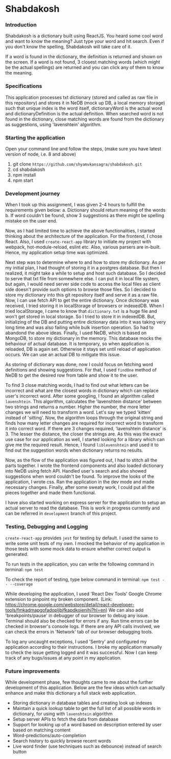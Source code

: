 # Shabdakosh

### Introduction
Shabdakosh is a dictionary built using ReactJS. You heard some cool word and want to know the meaning?
Just type your word and hit search. Even if you don't know the spelling, Shabdakosh will take care of it.

If a word is found in the dictionary, the definition is returned and shown on the screen. If a word is not found,
3 closest matching words (which might be the actual spellings) are returned and you can click any of them to know the meaning.


### Specifications
This application processes txt dictionary (stored and called as raw file in this repository) and stores it in NeDB (mock up DB, a local memory storage) such that unique index is the word itself, dictionaryWord is the actual word and dictionaryDefinition is the actual definition. When searched word is not found
in the dictionary, close matching words are found from the dictionary as suggestions, using 'lavenshtein' algorithm.

### Starting the application
Open your command line and follow the steps, (make sure you have latest version of node, i.e. 8 and above)

1. git clone `https://github.com/shyamvkansagra/shabdakosh.git`
2. cd shabdakosh
3. npm install
4. npm start

### Development journey
When I took up this assignment, I was given 2-4 hours to fulfill the requirements given below:
a. Dictionary should return meaning of the words
b. If word couldn't be found, show 3 suggestions as there might be spelling mistake on the user end.

Now, as I had limited time to achieve the above functionalities, I started thinking about the architecture of the application. For the frontend, I chose React. Also, I used `create-react-app` library to initiate my project with webpack, hot-module-reload, eslint etc. Also, various parsers are in-built. Hence, my application setup time was optimized.

Next step was to determine where to and how to store my dictionary. As per my initial plan, I had thought of storing it in a postgres database. But then I realized, it might take a while to setup and host such database. So I decided to serve that txt file from somewhere else. I can put it in local file system, but again, I would need server side code to access the local files as client side doesn't provide such options to browse those files. So I decided to store my dictionary into this git repository itself and serve it as a raw file. Now, I can use fetch API to get the entire dictionary. Once dictionary was received, I tried storing it in localStorage of browsers or indexedDB. When I tried localStorage, I came to know that `dictionary.txt` is a huge file and won't get stored in local storage. So I tried to store it in indexedDB. But, initializing of the DB and putting entire dictionary data into it was taking very long time and was also failing while bulk insertion operation. So had to abandond the above ideas. Finally, I used NeDB, which is based on MongoDB, to store my dictionary in the memory. This database mocks the behaviour of actual database. It is temporary, so when application is reloaded, DB is again set. Otherwise it stays set until reload of application occurs. We can use an actual DB to mitigate this issue.

As storing of dictionary was done, now I could focus on fetching word definitions and showing suggestions. For that, I used `findOne` method of NeDB to get the desired row from table and show it to the user.

To find 3 close matching words, I had to find out what letters can be incorrect and what are the closest words in dictionary which can replace user's incorrect word. After some googling, I found an algorithm called `lavenshtein`. This algorithm, calculates the 'lavenshtein distance' between two strings and returns a number. Higher the number, the more letter changes we will need to transform a word. Let's say we typed 'kitten' instead of 'sitting'. Now, the algorithm loops through the original string and finds how many letter changes are required for incorrect word to transform it into correct word. If there are 3 changes required, 'lavenshtein distance' is 3. The lesser the distance, the closer the strings are. As this was the exact use case for our application as well, I started looking for a library which can give me the required result. Hence, I found `liblevenshtein` and used it to find out the suggestion words when dictionary returns no results.

Now, as the flow of the application was figured out, I had to stitch all the parts together. I wrote the frontend components and also loaded dictionary into NeDB using fetch API. Handled user's search and also showed suggestions when word couldn't be found. To improve the looks of the application, I wrote css. Ran the application in the dev mode and made necessary changes. Finally, after some sweaty work, I could put all the pieces together and made them functional. 

I have also started working on express server for the application to setup an actual server to read the database. This is work in progress currently and can be referred in `development` branch of this project.


### Testing, Debugging and Logging
`create-react-app` provides `jest` for testing by default. I used the same to write some unit tests of my own. I mocked the behavior of my application in those tests with some mock data to ensure whether correct output is generated.

To run tests in the application, you can write the following command in terminal:
`npm test`

To check the report of testing, type below command in terminal:
`npm test -- --coverage`

While developing the application, I used 'React Dev Tools' Google Chrome extension to pinpoint my broken component. (Link: https://chrome.google.com/webstore/detail/react-developer-tools/fmkadmapgofadopljbjfkapdkoienihi?hl=en) We can also add 'breakpoints/pause' in debugger of our browser to debug any issue. Terminal should also be checked for errors if any. Run time errors can be checked in browser's console logs. If there are any API calls involved, we can check the errors in 'Network' tab of our browser debugging tools.

To log any uncaught exceptions, I used 'Sentry' and configured my application according to their instructions. I broke my application manually to check the issue getting logged and it was successful. Now I can keep track of any bugs/issues at any point in my application.

### Future improvements
While development phase, few thoughts came to me about the further development of this application. Below are the few ideas which can actually enhance and make this dictionary a full stack web application.

- Storing dictionary in database tables and creating look up indexes
- Maintain a quick lookup table to get the full list of all possible words in dictionary, for using with `lavenshtein` algorithm
- Setup server APIs to fetch the data from database
- Support for looking up of a word based on description entered by user based on matching content
- Word-predictions/auto-completion
- Search history to quickly browse recent words
- Live word finder (use techniques such as debounce) instead of search button
